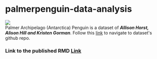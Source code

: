 # palmerpenguin-data-analysis
![](https://allisonhorst.github.io/palmerpenguins/logo.png)\
Palmer Archipelago (Antarctica) Penguin is a dataset of ***Allison Horst, Alison Hill and Kristen Gorman***. Follow this [link](https://allisonhorst.github.io/palmerpenguins/) to navigate to dataset's github repo.
### Link to the published RMD [Link](https://beta.rstudioconnect.com/content/8b91bc1e-1a58-4da9-adee-a846b34687c6/Palmer-Penguin-Analysis-002.html)
